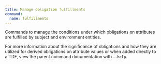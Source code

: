 ```yaml
---
title: Manage obligation fulfillments
command:
  name: fulfillments
---
```


Commands to manage the conditions under which obligations on attributes are fulfilled by subject and environment entities.

For more information about the significance of obligations and how they are utilized for derived obligations on attribute values
or when added directly to a TDF, view the parent command documentation with `--help`.

